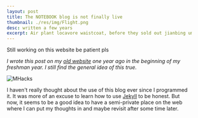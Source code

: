 ```yaml
---
layout: post
title: The NOTEBOOK blog is not finally live
thumbnail: ./res/img/Flight.png
desc: written a few years
excerpt: Air plant locavore waistcoat, before they sold out jianbing umami gochujang. Prism trust fund offal, +1 cray readymade roof party bushwick hashtag narwhal adaptogen. Franzen skateboard organic green adaptogen. Franzen skateboard organic greenorganic green...
---
```


Still working on this website be patient pls

*I wrote this post on my [old website](http://www.brianch.uk/devchukV1/blog/2014/09/14/mhacks/) one year ago in the beginning of my freshman year. I still find the general idea of this true.*

![MHacks](http://devchuk.github.io/devchukV1/res/img/posts/mhacks.jpeg)

I haven't really thought about the use of this blog ever since I programmed it. It was more of an excuse to learn how to use [Jekyll](http://jekyllrb.com/) to be honest. But now, it seems to be a good idea to have a semi-private place on the web where I can put my thoughts in and maybe revisit after some time later.